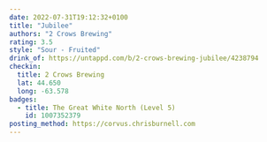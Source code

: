 ```yaml
---
date: 2022-07-31T19:12:32+0100
title: "Jubilee"
authors: "2 Crows Brewing"
rating: 3.5
style: "Sour - Fruited"
drink_of: https://untappd.com/b/2-crows-brewing-jubilee/4238794
checkin:
  title: 2 Crows Brewing
  lat: 44.650
  long: -63.578
badges:
  - title: The Great White North (Level 5)
    id: 1007352379
posting_method: https://corvus.chrisburnell.com
---
```


